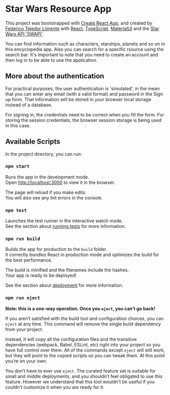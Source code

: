 # Star Wars Resource App

This project was bootstrapped with [Create React App](https://github.com/facebook/create-react-app), and created by [Federico Tejedor Llorente](https://federicotllorente.com/) with [React](https://reactjs.org/), [TypeScript](https://www.typescriptlang.org/), [MaterialUI](https://mui.com/) and the [Star Wars API 'SWAPI'](https://swapi.dev/).

You can find information such as characters, starships, planets and so on in this encyclopedia app. Also you can search for a specific rsource using the search bar. It's important to note that you need to create an account and then log in to be able to use the application.

## More about the authentication

For practical purposes, the user authentication is 'simulated', in the mean that you can enter any email (with a valid format) and password in the Sign up form. That information will be stored in your browser local storage instead of a database.

For signing in, the credentials need to be correct when you fill the form. For storing the session credentials, the browser session storage is being used in this case.

## Available Scripts

In the project directory, you can run:

### `npm start`

Runs the app in the development mode.\
Open [http://localhost:3000](http://localhost:3000) to view it in the browser.

The page will reload if you make edits.\
You will also see any lint errors in the console.

### `npm test`

Launches the test runner in the interactive watch mode.\
See the section about [running tests](https://facebook.github.io/create-react-app/docs/running-tests) for more information.

### `npm run build`

Builds the app for production to the `build` folder.\
It correctly bundles React in production mode and optimizes the build for the best performance.

The build is minified and the filenames include the hashes.\
Your app is ready to be deployed!

See the section about [deployment](https://facebook.github.io/create-react-app/docs/deployment) for more information.

### `npm run eject`

**Note: this is a one-way operation. Once you `eject`, you can’t go back!**

If you aren’t satisfied with the build tool and configuration choices, you can `eject` at any time. This command will remove the single build dependency from your project.

Instead, it will copy all the configuration files and the transitive dependencies (webpack, Babel, ESLint, etc) right into your project so you have full control over them. All of the commands except `eject` will still work, but they will point to the copied scripts so you can tweak them. At this point you’re on your own.

You don’t have to ever use `eject`. The curated feature set is suitable for small and middle deployments, and you shouldn’t feel obligated to use this feature. However we understand that this tool wouldn’t be useful if you couldn’t customize it when you are ready for it.
